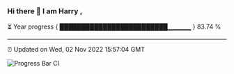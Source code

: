 ### Hi there 👋 I am Harry , 

⏳ Year progress { █████████████████████████▁▁▁▁▁ } 83.74 %

---

⏰ Updated on Wed, 02 Nov 2022 15:57:04 GMT

![Progress Bar CI](https://github.com/duykhang68/duykhang68/workflows/Progress%20Bar%20CI/badge.svg)
